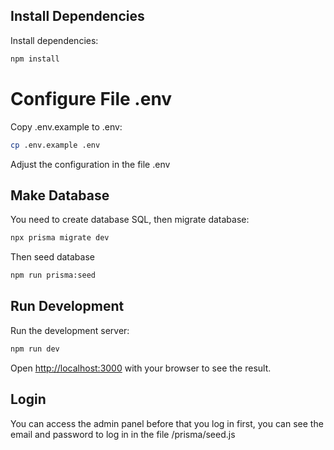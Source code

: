## Install Dependencies
Install dependencies: 

```bash
npm install
```

# Configure File .env

Copy .env.example to .env: 

```bash
cp .env.example .env
```

Adjust the configuration in the file .env


## Make Database

You need to create database SQL, then migrate database: 

```bash
npx prisma migrate dev
```
Then seed database

```bash
npm run prisma:seed
```

## Run Development
Run the development server:

```bash
npm run dev
```

Open [http://localhost:3000](http://localhost:3000) with your browser to see the result.

## Login

You can access the admin panel before that you log in first, you can see the email and password to log in in the file /prisma/seed.js
